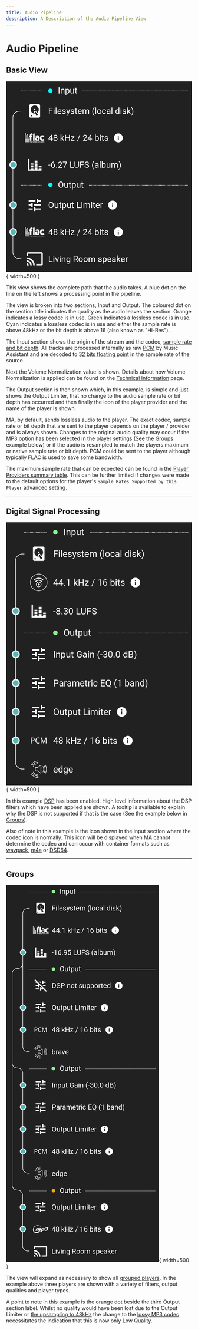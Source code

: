 ```yaml
---
title: Audio Pipeline
description: A Description of the Audio Pipeline View
---
```


# Audio Pipeline

## Basic View
![image](assets/screenshots/audiopipeline-basic.png){ width=500 }

This view shows the complete path that the audio takes. A blue dot on the line on the left shows a processing point in the pipeline.

The view is broken into two sections, Input and Output. The coloured dot on the section title indicates the quality as the audio leaves the section. Orange indicates a lossy codec is in use. Green Indicates a lossless codec is in use. Cyan indicates a lossless codec is in use and either the sample rate is above 48kHz or the bit depth is above 16 (also known as "Hi-Res").

The Input section shows the origin of the stream and the codec, [sample rate and bit depth](https://www.izotope.com/en/learn/digital-audio-basics-sample-rate-and-bit-depth.html). All tracks are processed internally as raw [PCM](https://diyodemag.com/education/what_is_pcm_pulse_code_modulation) by Music Assistant and are decoded to [32 bits floating point](https://www.youtube.com/watch?v=4YRp-FIsNDA) in the sample rate of the source. 

Next the Volume Normalization value is shown. Details about how Volume Normalization is applied can be found on the [Technical Information](faq/tech-info.md/#volume-normalization) page.

The Output section is then shown which, in this example, is simple and just shows the Output Limiter, that no change to the audio sample rate or bit depth has occurred and then finally the icon of the player provider and the name of the player is shown.

MA, by default, sends lossless audio to the player. The exact codec, sample rate or bit depth that are sent to the player depends on the player / provider and is always shown. Changes to the original audio quality may occur if the MP3 option has been selected in the player settings (See the [Groups](#groups) example below) or if the audio is resampled to match the players maximum or native sample rate or bit depth. PCM could be sent to the player although typically FLAC is used to save some bandwidth.

The maximum sample rate that can be expected can be found in the [Player Providers summary table](player-support/index.md). This can be further limited if changes were made to the default options for the player's `Sample Rates Supported by this Player` advanced setting.
***************************************************************
## Digital Signal Processing
![image](assets/screenshots/audiopipeline-dsp.png){ width=500 }

In this example [DSP](player-support/index.md/#dsp-settings) has been enabled. High level information about the DSP filters which have been applied are shown. A tooltip is available to explain why the DSP is not supported if that is the case (See the example below in [Groups](#groups)).

Also of note in this example is the icon shown in the input section where the codec icon is normally. This icon will be displayed when MA cannot determine the codec and can occur with container formats such as [wavpack](https://www.wavpack.com/), [m4a](https://cloudinary.com/guides/video-formats/what-is-the-m4a-format-understanding-the-difference-between-m4a-mp3-and-wav) or [DSD64](https://en.wikipedia.org/wiki/Direct_Stream_Digital).

***************************************************************
## Groups
![image](assets/screenshots/audiopipeline-groups.png){ width=500 }

The view will expand as necessary to show all [grouped players](faq/groups.md). In the example above three players are shown with a variety of filters, output qualities and player types.

A point to note in this example is the orange dot beside the third Output section label. Whilst no quality would have been lost due to the Output Limiter or [the upsampling to 48kHz](https://www.youtube.com/watch?v=tIIK2wuXHuY) the change to the [lossy MP3 codec](https://www.adobe.com/au/creativecloud/video/discover/best-audio-format.html) necessitates the indication that this is now only Low Quality.
